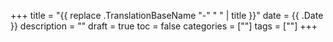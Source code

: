 +++
title = "{{ replace .TranslationBaseName "-" " " | title }}"
date = {{ .Date }}
description = ""
draft = true
toc = false
categories = [""]
tags = [""]
+++
